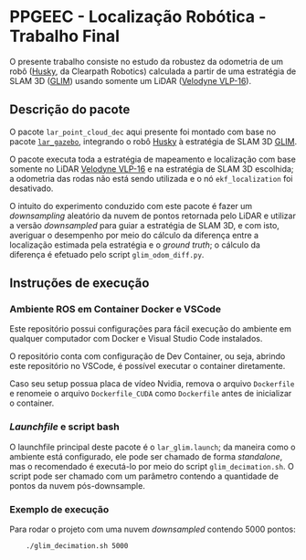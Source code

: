 # **PPGEEC - Localização Robótica - Trabalho Final**

O presente trabalho consiste no estudo da robustez da odometria de um robô ([Husky](https://clearpathrobotics.com/husky-a300-unmanned-ground-vehicle-robot/), da Clearpath Robotics) calculada a partir de uma estratégia de SLAM 3D ([GLIM](https://github.com/koide3/glim)) usando somente um LiDAR ([Velodyne VLP-16](https://ouster.com/products/hardware/vlp-16)).

## **Descrição do pacote**

O pacote `lar_point_cloud_dec` aqui presente foi montado com base no pacote [`lar_gazebo`](https://github.com/lar-deeufba/lar_gazebo), integrando o robô [Husky](https://clearpathrobotics.com/husky-a300-unmanned-ground-vehicle-robot/) à estratégia de SLAM 3D [GLIM](https://github.com/koide3/glim).

O pacote executa toda a estratégia de mapeamento e localização com base somente no LiDAR [Velodyne VLP-16](https://ouster.com/products/hardware/vlp-16) e na estratégia de SLAM 3D escolhida; a odometria das rodas não está sendo utilizada e o nó `ekf_localization` foi desativado.

O intuito do experimento conduzido com este pacote é fazer um *downsampling* aleatório da nuvem de pontos retornada pelo LiDAR e utilizar a versão *downsampled* para guiar a estratégia de SLAM 3D, e com isto, averiguar o desempenho por meio do cálculo da diferença entre a localização estimada pela estratégia e o *ground truth*; o cálculo da diferença é efetuado pelo script `glim_odom_diff.py`.

## **Instruções de execução**

### Ambiente ROS em Container Docker e VSCode

Este repositório possui configurações para fácil execução do ambiente em qualquer computador com Docker e Visual Studio Code instalados.

O repositório conta com configuração de Dev Container, ou seja, abrindo este repositório no VSCode, é possível executar o container diretamente.

Caso seu setup possua placa de vídeo Nvidia, remova o arquivo `Dockerfile` e renomeie o arquivo `Dockerfile_CUDA` como `Dockerfile` antes de inicializar o container.

### *Launchfile* e script bash

O launchfile principal deste pacote é o `lar_glim.launch`; da maneira como o ambiente está configurado, ele pode ser chamado de forma *standalone*, mas o recomendado é executá-lo por meio do script `glim_decimation.sh`. O script pode ser chamado com um parâmetro contendo a quantidade de pontos da nuvem pós-downsample.

### Exemplo de execução


Para rodar o projeto com uma nuvem *downsampled* contendo 5000 pontos:
```bash
    ./glim_decimation.sh 5000
```